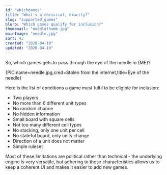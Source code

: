 ```yaml
---
id: "whichgames"
title: "What's a chessical, exactly?"
slug: "supported_games"
blurb: "Which games qualify for inclusion?"
thumbnail: "needlethumb.jpg"
mainImage: "needle.jpg"
sort: 42
created: "2020-04-10"
updated: "2020-04-10"
---
```


So, which games gets to pass through the eye of the needle in {ME}?

{PIC:name=needle.jpg,cred=Stolen from the internet,title=Eye of the needle}

Here is the list of conditions a game must fulfil to be eligible for inclusion:

- Two players
- No more than 6 different unit types
- No random chance
- No hidden information
- Small board with square cells
- Not too many different cell types
- No stacking, only one unit per cell
- No stateful board, only units change
- Direction of a unit does not matter
- Simple ruleset

Most of these limitations are political rather than technical - the underlying engine is very versatile, but adhering to these characteristics allows us to keep a coherent UI and makes it easier to add new games.
